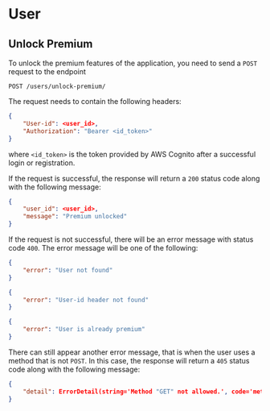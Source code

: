 # User

## Unlock Premium

To unlock the premium features of the application, you need to send a `POST` request to the endpoint

```http
POST /users/unlock-premium/
```

The request needs to contain the following headers:

```json
{
    "User-id": <user_id>,
    "Authorization": "Bearer <id_token>"
}
```

where `<id_token>` is the token provided by AWS Cognito after a successful login or registration.

If the request is successful, the response will return a `200` status code along with the following message:

```json
{
    "user_id": <user_id>,
    "message": "Premium unlocked"
}
```

If the request is not successful, there will be an error message with status code `400`. The error message will be one of the following:

```json
{
    "error": "User not found"
}
```

```json
{
    "error": "User-id header not found"
}
```

```json
{
    "error": "User is already premium"
}
```

There can still appear another error message, that is when the user uses a method that is not `POST`. In this case, the response will return a `405` status code along with the following message:

```json
{
    "detail": ErrorDetail(string='Method "GET" not allowed.', code='method_not_allowed')
}
```
